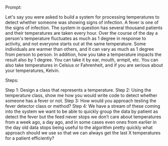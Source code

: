 Prompt:

Let's say you were asked to build a system for processing temperatures to detect whether someone was showing signs of infection. A fever is one of the signs of infection. The system in question has several thousand patients and their temperatures are taken every hour. Over the course of the day a person's temperature fluctuates as much as 1 degree in response to activity, and not everyone starts out at the same temperature. Some individuals are warmer than others, and it can vary as much as 1 degree from person to person. In addition, how you take a temperature impacts the result also by 1 degree. You can take it by ear, mouth, armpit, etc. You can also take temperatures in Celsius or Fahrenheit, and if you are serious about your temperatures, Kelvin.

Steps:

Step 1: Design a class that represents a temperature.
Step 2: Using the temperature class, show me how you would write code to detect whether someone has a fever or not.
Step 3: How would you approach testing the fever detector class or method?
Step 4: We have a stream of these coming into the system we want to be able to quickly group the data by patient as detect the fever but the feed never stops we don’t care about temperatures from a week ago, a day ago, and in some cases even ones from earlier in the day old data stops being useful to the algorithm pretty quickly what approach should we use so that we can always get the last X temperatures for a patient efficiently?